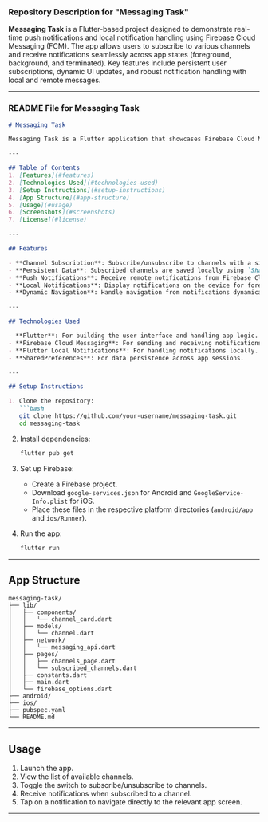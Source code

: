 ### Repository Description for "Messaging Task"

**Messaging Task** is a Flutter-based project designed to demonstrate real-time push notifications and local notification handling using Firebase Cloud Messaging (FCM). The app allows users to subscribe to various channels and receive notifications seamlessly across app states (foreground, background, and terminated). Key features include persistent user subscriptions, dynamic UI updates, and robust notification handling with local and remote messages.

---

### README File for **Messaging Task**

```markdown
# Messaging Task

Messaging Task is a Flutter application that showcases Firebase Cloud Messaging (FCM) integration for handling real-time push notifications. Users can subscribe to channels and receive notifications, with data persistence and dynamic UI updates. The project ensures robust notification handling across all app states, including foreground, background, and terminated.

---

## Table of Contents
1. [Features](#features)
2. [Technologies Used](#technologies-used)
3. [Setup Instructions](#setup-instructions)
4. [App Structure](#app-structure)
5. [Usage](#usage)
6. [Screenshots](#screenshots)
7. [License](#license)

---

## Features

- **Channel Subscription**: Subscribe/unsubscribe to channels with a simple toggle.
- **Persistent Data**: Subscribed channels are saved locally using `SharedPreferences`.
- **Push Notifications**: Receive remote notifications from Firebase Cloud Messaging (FCM).
- **Local Notifications**: Display notifications on the device for foreground messages.
- **Dynamic Navigation**: Handle navigation from notifications dynamically based on the app's state.

---

## Technologies Used

- **Flutter**: For building the user interface and handling app logic.
- **Firebase Cloud Messaging**: For sending and receiving notifications.
- **Flutter Local Notifications**: For handling notifications locally.
- **SharedPreferences**: For data persistence across app sessions.

---

## Setup Instructions

1. Clone the repository:
   ```bash
   git clone https://github.com/your-username/messaging-task.git
   cd messaging-task
   ```

2. Install dependencies:
   ```bash
   flutter pub get
   ```

3. Set up Firebase:
   - Create a Firebase project.
   - Download `google-services.json` for Android and `GoogleService-Info.plist` for iOS.
   - Place these files in the respective platform directories (`android/app` and `ios/Runner`).

4. Run the app:
   ```bash
   flutter run
   ```

---

## App Structure

```
messaging-task/
├── lib/
│   ├── components/
│   │   └── channel_card.dart
│   ├── models/
│   │   └── channel.dart
│   ├── network/
│   │   └── messaging_api.dart
│   ├── pages/
│   │   ├── channels_page.dart
│   │   └── subscribed_channels.dart
│   ├── constants.dart
│   ├── main.dart
│   └── firebase_options.dart
├── android/
├── ios/
├── pubspec.yaml
└── README.md
```

---

## Usage

1. Launch the app.
2. View the list of available channels.
3. Toggle the switch to subscribe/unsubscribe to channels.
4. Receive notifications when subscribed to a channel.
5. Tap on a notification to navigate directly to the relevant app screen.

---
